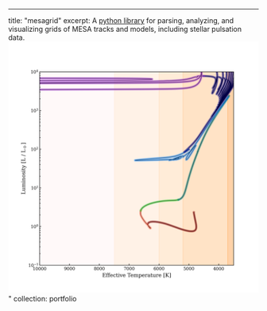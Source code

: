 ---
title: "mesagrid"
excerpt: A [python library](https://mesagrid.readthedocs.io/) for parsing, analyzing, and visualizing grids of MESA tracks and models, including stellar pulsation data.    <br/><img src='/images/hr colored branches 2.png'>"
collection: portfolio